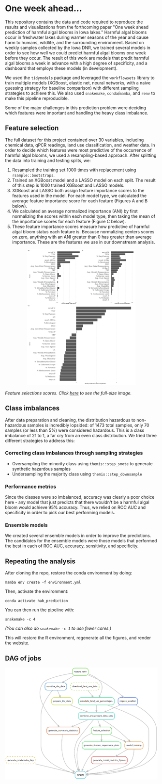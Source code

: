 # One week ahead...

This repository contains the data and code required to reproduce the results and visualizations from the forthcoming paper "One week ahead prediction of harmful algal blooms in Iowa lakes." Harmful algal blooms occur in freshwater lakes during warmer seasons of the year and cause harm to humans, wildlife, and the surrounding environment. Based on weekly samples collected by the Iowa DNR, we trained several models in order to see how well we could predict harmful algal blooms one week before they occur. The result of this work are models that predit harmful algal blooms a week in advance with a high degree of specificity, and a dashboard that employs these models (in development). 

We used the `tidymodels` package and leveraged the `workflowsets` library to train multiple models (XGBoost, elastic net, neural networks, with a naive guessing strategy for baseline comparison) with different sampling strategies to achieve this. We also used `snakemake`, `conda`/`mamba`, and `renv` to make this pipeline reproducible. 

Some of the major challenges in this prediction problem were deciding which features were important and handling the heavy class imbalance.

## Feature selection

The full dataset for this project contained over 30 variables, including chemical data, qPCR readings, land use classification, and weather data. In order to decide which features were most predictive of the occurrence of harmful algal blooms, we used a resampling-based approach. After splitting the data into training and testing splits, we:

1. Resampled the training set 1000 times with replacement using `rsample::bootstraps`.
2. Trained an XGBoost model and a LASSO model on each split. The result of this step is 1000 trained XGBoost and LASSO models.
3. XGBoost and LASSO both assign feature importance scores to the features used in the model. For each model type, we calculated the average feature importance score for each feature (Figures A and B below).
4. We calculated an average normalized importance (ANI) by first normalizing the scores within each model type, then taking the mean of the importance scores for each feature (Figure C below).
5. These feature importance scores measure how predictive of harmful algal bloom status each feature is. Because normalizing centers scores on zero, anything with an ANI greater than 0 has greater than average importance. These are the features we use in our downstream analysis.

<p align="center">
  <img src="figures/feature_importance/all_importances.png" height="450"/>
</p>

*Feature selections scores. Click [here](figures/feature_importance/all_importances.png) to see the full-size image.*

## Class imbalances

After data preparation and cleaning, the distribution hazardous to non-hazardous samples is incredibly lopsided: of 1473 total samples, only 70 samples (or less than 5%) were considered hazardous. This is a class imbalance of 21 to 1, a far cry from an even class distribution. We tried three different strategies to address this:

### Correcting class imbalances through sampling strategies

* Oversampling the minority class using `themis::step_smote` to generate synthetic  hazardous samples
* Undersampling the majority class using `themis::step_downsample`

### Performance metrics

Since the classes were so imbalanced, accuracy was clearly a poor choice here - any model that just predicts that there wouldn't be a harmful algal bloom would achieve 95% accuracy. Thus, we relied on ROC AUC and specificity in order to pick our best performing models.


### Ensemble models

We created several ensemble models in order to improve the predictions. The candidates for the ensemble models were those models that performed the best in each of ROC AUC, accuracy, sensitivity, and specificity.



## Repeating the analysis

After cloning the repo, restore the conda environment by doing:

```
mamba env create -f environment.yml
```

Then, activate the environment:

```
conda activate hab_prediction
```

You can then run the pipeline with:

```
snakemake -c 4
```

_(You can also do `snakemake -c 1` to use fewer cores.)_

This will restore the R environment, regenerate all the figures, and render the website.

## DAG of jobs

<p align="center">
  <img src="figures/snakemake_dag.png" />
</p>
